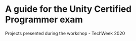 # A guide for the Unity Certified Programmer exam
Projects presented during the workshop - TechWeek 2020 
